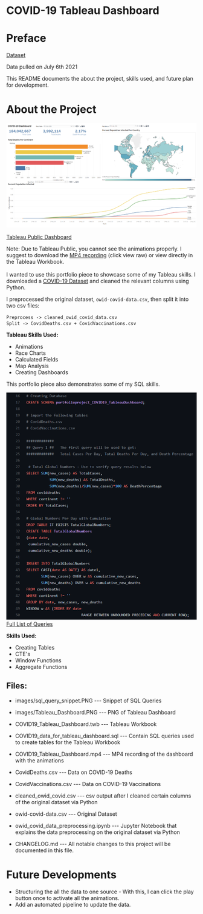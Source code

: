 # **COVID-19 Tableau Dashboard**    

# Preface

[Dataset](https://ourworldindata.org/covid-deaths) 

Data pulled on July 6th 2021

This README documents the about the project, skills used, and future plan for development.

# About the Project

![Dashboard](./images/Tableau_Dashboard.PNG)

[Tableau Public Dashboard](https://public.tableau.com/views/COVID-19Dashboard_16269278155240/COVIDDashboard?:language=en-US&publish=yes&:display_count=n&:origin=viz_share_link)

Note: Due to Tableau Public, you cannot see the animations properly. I suggest to download the [MP4 recording](https://github.com/AspiringDSer/COVID19_Tableau_Dashboard/blob/master/COVID19_Tableau_Dashboard.mp4) (click view raw) or view directly in the Tableau Workbook. 
<br><br/>
I wanted to use this portfolio piece to showcase some of my Tableau skills. I downloaded a [COVID-19 Dataset](https://ourworldindata.org/covid-deaths) and cleaned the relevant columns using Python. 

I preprocessed the original dataset, `owid-covid-data.csv`, then split it into two csv files:

    Preprocess -> cleaned_owid_covid_data.csv 
    Split -> CovidDeaths.csv + CovidVaccinations.csv 

**Tableau Skills Used:** 
* Animations
* Race Charts
* Calculated Fields
* Map Analysis
* Creating Dashboards

This portfolio piece also demonstrates some of my SQL skills.

![SQL Queries](./images/sql_query_snippet.PNG)
[Full List of Queries](https://github.com/AspiringDSer/COVID19_Tableau_Dashboard/blob/master/COVID19_data_for_tableau_dashboard.sql)

**Skills Used:** 
* Creating Tables
* CTE's
* Window Functions 
* Aggregate Functions

## Files:

* images/sql_query_snippet.PNG --- Snippet of SQL Queries

* images/Tableau_Dashboard.PNG --- PNG of Tableau Dashboard

* COVID19_Tableau_Dashboard.twb --- Tableau Workbook 

* COVID19_data_for_tableau_dashboard.sql --- Contain SQL queries used to create tables for the Tableau Workbook 

* COVID19_Tableau_Dashboard.mp4 --- MP4 recording of the dashboard with the animations 

* CovidDeaths.csv --- Data on COVID-19 Deaths

* CovidVaccinations.csv --- Data on COVID-19 Vaccinations                           

* cleaned_owid_covid.csv --- csv output after I cleaned certain columns of the original dataset via Python

* owid-covid-data.csv --- Original Dataset 

* owid_covid_data_preprocessing.ipynb --- Jupyter Notebook 
that explains the data preprocessing on the original dataset via Python

* CHANGELOG&#46;md --- All notable changes to this project will be documented in this file. 

# Future Developments 
* Structuring the all the data to one source - With this, I can click the play button once to activate all the animations. 
* Add an automated pipeline to update the data. 
